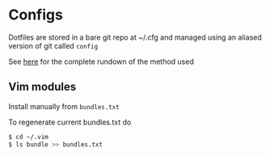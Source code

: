 # Configs

Dotfiles are stored in a bare git repo at ~/.cfg and managed using an aliased version of 
git called `config`

See [here](https://www.atlassian.com/git/tutorials/dotfiles) for the complete rundown
of the method used

## Vim modules

Install manually from `bundles.txt`

To regenerate current bundles.txt do

```bash
$ cd ~/.vim
$ ls bundle >> bundles.txt
```

